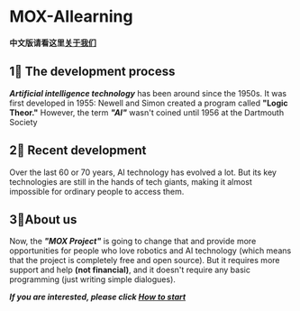 # MOX-AIlearning
**中文版请看这里[关于我们](https://github.com/MOX-AI/MOX-AIlearning/blob/0394868fdec29348ce166fb83631c1aa1b274b38/%E5%85%B3%E4%BA%8E%E6%88%91%E4%BB%AC.md)**
## 1⃣️ The development process
***Artificial intelligence technology*** has been around since the 1950s. It was first developed in 1955: Newell and Simon created a program called **"Logic Theor."** However, the term ***"AI"*** wasn't coined until 1956 at the Dartmouth Society
## 2⃣️ Recent development
Over the last 60 or 70 years, AI technology has evolved a lot. But its key technologies are still in the hands of tech giants, making it almost impossible for ordinary people to access them.
## 3⃣️About us
Now, the ***"MOX Project"*** is going to change that and provide more opportunities for people who love robotics and AI technology (which means that the project is completely free and open source). But it requires more support and help **(not financial)**, and it doesn't require any basic programming (just writing simple dialogues).

***If you are interested, please click [How to start](https://github.com/zxm852/MOX-AIlearning/blob/82722f3ca14a21fa0f7d8dca3be9f847ea07e324/How%20to%20do)***
